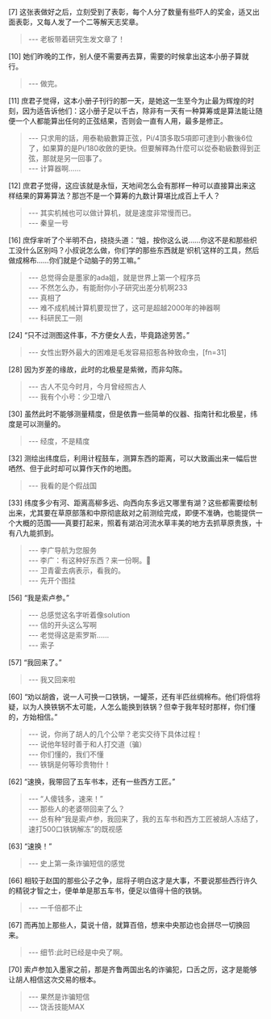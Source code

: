 
[7] 这张表做好之后，立刻受到了表彰，每个人分了数量有些吓人的奖金，适又出面表彰，又每人发了一个二等解天志奖章。
>--- 老板带着研究生发文章了！<br>

[10] 她们昨晚的工作，别人便不需要再去算，需要的时候拿出这本小册子算就行。
>--- 做完。<br>

[11] 庶君子觉得，这本小册子刊行的那一天，是她这一生至今为止最为辉煌的时刻，因为适告诉他们：这小册子足以千古，除非有一天有一种算筹或是算法能让随便一个人都能算出任何的正弦结果，否则会一直有人用，最多是修正。
>--- 只求用的話，用泰勒級數算正弦，Pi/4頂多取5項即可達到小數後6位了，如果算的是Pi/180收斂的更快。但要解釋為什麼可以從泰勒級數得到正弦，那就是另一回事了。<br>
>--- 计算器啊……<br>

[12] 庶君子觉得，这应该就是永恒，天地间怎么会有那样一种可以直接算出来这样结果的算筹算法？那岂不是一个算筹的九数计算堪比成百上千人？
>--- 其实机械也可以做计算机，就是速度非常慢而已。<br>
>--- 秦皇一号<br>

[16] 庶俘芈听了个半明不白，挠挠头道：“姐，按你这么说……你这不是和那些织工没什么区别吗？小叔说怎么做，你们学的那些东西就是‘织机’这样的工具，然后做成棉布……你们就是个动脑子的劳工嘛。”
>--- 总觉得会是墨家的ada姐，就是世界上第一个程序员<br>
>--- 不然怎么办，有能耐你小子研究出差分机啊233<br>
>--- 真相了<br>
>--- 难不成机械计算机要现世了，这可是超越2000年的神器啊<br>
>--- 科研民工一刚<br>

[24] “只不过测图这件事，不方便女人去，毕竟路途劳苦。”
>--- 女性出野外最大的困难是毛发容易招惹各种致命虫，[fn=31]<br>

[28] 因为岁差的缘故，此时的北极星是紫微，而非勾陈。
>--- 古人不见今时月，今月曾经照古人<br>
>--- 我有个小号：少卫增八<br>

[30] 虽然此时不能够测量精度，但是依靠一些简单的仪器、指南针和北极星，纬度是可以测量的。
>--- 经度，不是精度<br>

[32] 测绘出纬度后，利用计程鼓车，测算东西的距离，可以大致画出来一幅后世哂然、但于此时却可以算作天作的地图。
>--- 我看的是个假战国<br>

[33] 纬度多少有河、距离高柳多远、向西向东多远又哪里有湖？这些都需要绘制出来，尤其要在草原部落和中原彻底敌对之前测绘完成，即便不准确，也能提供一个大概的范围——真要打起来，照着有湖泊河流水草丰美的地方去抓草原贵族，十有八九能抓到。
>--- 李广导航为您服务<br>
>--- 李广：有这种好东西？来一份啊。🤣<br>
>--- 卫青霍去病表示，看我的。<br>
>--- 先开个图挂<br>

[56] “我是索卢参。”
>--- 总感觉这名字听着像solution<br>
>--- 信的开头这么写啊<br>
>--- 老觉得这是索罗斯……<br>
>--- 索子<br>

[57] “我回来了。”
>--- 我又回来啦<br>

[60] “劝以胡酋，说一人可换一口铁锅，一罐茶，还有半匹丝绸棉布。他们将信将疑，以为人换铁锅不太可能，人怎么能换到铁锅？但幸于我年轻时那样，你们懂的，方始相信。”
>--- 说，你尚了胡人的几个公举？老实交待下具体过程！<br>
>--- 说他年轻时善于和人打交道（骗）<br>
>--- 你们懂的，我们不懂<br>
>--- 铁锅是何等珍贵物什！<br>

[62] “速换，我带回了五车书本，还有一些西方工匠。”
>--- “人傻钱多，速来！”<br>
>--- 那些人的老婆带回来了么？<br>
>--- 总有种“我是索卢参，我回来了，我的五车书和西方工匠被胡人冻结了，速打500口铁锅解冻”的既视感<br>

[63] “速换！”
>--- 史上第一条诈骗短信的感觉<br>

[66] 相较于赵国的那些公子之争，屈将子明白这才是大事，不要说那些西行许久的精锐才智之士，便单单是那五车书，便足以值得十倍的铁锅。
>--- 一千倍都不止<br>

[67] 而再加上那些人，莫说十倍，就算百倍，想来中央那边也会拼尽一切换回来。
>--- 细节:此时已经是中央了啊。<br>

[70] 索卢参加入墨家之前，那是齐鲁两国出名的诈骗犯，口舌之厉，这才是能够让胡人相信这次交易的根本。
>--- 果然是诈骗短信<br>
>--- 饶舌技能MAX<br>
